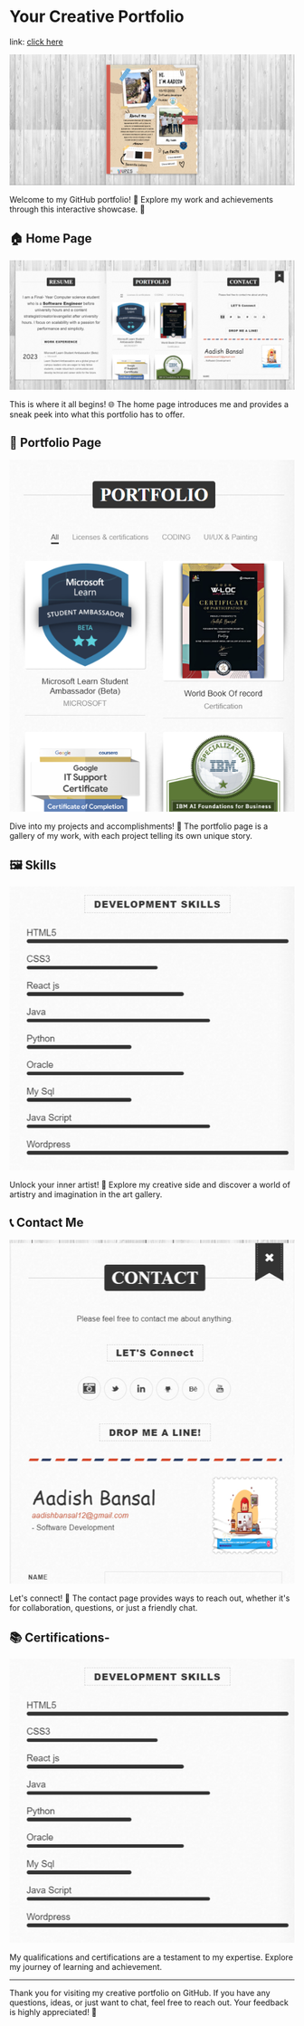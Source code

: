 # Your Creative Portfolio
link: [click here](https://salmon-water-0d2581a10.3.azurestaticapps.net)
<div align="center">
  <img src="https://github.com/AadishBansal12/Portfolio/blob/main/Screenshot%202023-09-01%20182623.png" alt="Portfolio Banner"/>
</div>

Welcome to my GitHub portfolio! 🚀 Explore my work and achievements through this interactive showcase. 🌟

## 🏠 Home Page
![Home Page Screenshot](https://github.com/AadishBansal12/Portfolio/blob/main/Screenshot%202023-09-01%20181716.png)

This is where it all begins! 🌐 The home page introduces me and provides a sneak peek into what this portfolio has to offer.

## 🎨 Portfolio Page
![Portfolio Page Screenshot](https://github.com/AadishBansal12/Portfolio/blob/main/Screenshot%202023-09-01%20181911.png)

Dive into my projects and accomplishments! 💼 The portfolio page is a gallery of my work, with each project telling its own unique story.

## 🖼️ Skills
![Art Page Screenshot](https://github.com/AadishBansal12/Portfolio/blob/main/Screenshot%202023-09-01%20181842.png)

Unlock your inner artist! 🎨 Explore my creative side and discover a world of artistry and imagination in the art gallery.

## 📞 Contact Me
![Contact Page Screenshot](https://github.com/AadishBansal12/Portfolio/blob/main/Screenshot%202023-09-01%20181936.png)

Let's connect! 📧 The contact page provides ways to reach out, whether it's for collaboration, questions, or just a friendly chat.

## 📚 Certifications-
![certificates](https://github.com/AadishBansal12/Portfolio/blob/main/Screenshot%202023-09-01%20181842.png)


My qualifications and certifications are a testament to my expertise. Explore my journey of learning and achievement.

---

Thank you for visiting my creative portfolio on GitHub. If you have any questions, ideas, or just want to chat, feel free to reach out. Your feedback is highly appreciated! 🌟
